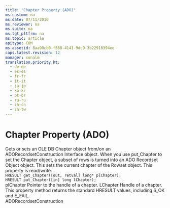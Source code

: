 ```yaml
---
title: "Chapter Property (ADO)"
ms.custom: na
ms.date: 07/11/2016
ms.reviewer: na
ms.suite: na
ms.tgt_pltfrm: na
ms.topic: article
apitype: COM
ms.assetid: 8aa90cb0-f588-4141-9dc9-3b22918394ee
caps.latest.revision: 12
manager: sonalm
translation.priority.ht: 
  - de-de
  - es-es
  - fr-fr
  - it-it
  - ja-jp
  - ko-kr
  - pt-br
  - ru-ru
  - zh-cn
  - zh-tw
---
```

# Chapter Property (ADO)
<?xml version="1.0" encoding="utf-8"?>
<developerReferenceWithoutSyntaxDocument xmlns="http://ddue.schemas.microsoft.com/authoring/2003/5" xmlns:xlink="http://www.w3.org/1999/xlink" xmlns:xsi="http://www.w3.org/2001/XMLSchema-instance" xsi:schemaLocation="http://ddue.schemas.microsoft.com/authoring/2003/5 http://dduestorage.blob.core.windows.net/ddueschema/developer.xsd">
  <introduction>
    <para>Gets or sets an OLE DB <legacyBold>Chapter</legacyBold> object from/on an <link xlink:href="08386eba-f1f7-4879-8ffd-8733930ecb2f">ADORecordsetConstruction Interface</link> object. When you use <legacyBold>put_Chapter</legacyBold> to set the <unmanagedCodeEntityReference>Chapter</unmanagedCodeEntityReference> object, a subset of rows is turned into an ADO <legacyLink xlink:href="ede1415f-c3df-4cc5-a05b-2576b2b84b60">Recordset Object</legacyLink> object. This sets the current chapter of the <legacyBold>Rowset</legacyBold><codeInline> </codeInline>object. This property is read/write.</para>
  </introduction>
  <section>
    <title>Syntax</title>
    <content>
      <code>HRESULT get_Chapter([out, retval] long* plChapter);
HRESULT put_Chapter([in] long lChapter);</code>
    </content>
  </section>
  <section>
    <title>Parameters</title>
    <content>
      <definitionTable>
        <definedTerm> <parameterReference>plChapter </parameterReference></definedTerm>
        <definition>
          <para>Pointer to the handle of a chapter.</para>
        </definition>
        <definedTerm> <parameterReference>LChapter </parameterReference></definedTerm>
        <definition>
          <para>Handle of a chapter.</para>
        </definition>
      </definitionTable>
    </content>
  </section>
  <section>
    <title>Return Values</title>
    <content>
      <para>This property method returns the standard HRESULT values, including S_OK and E_FAIL.</para>
    </content>
  </section>
  <section>
    <title>Applies To</title>
    <content>
      <para>
        <link xlink:href="08386eba-f1f7-4879-8ffd-8733930ecb2f">ADORecordsetConstruction</link>
      </para>
    </content>
  </section>
  <relatedTopics />
</developerReferenceWithoutSyntaxDocument>